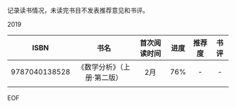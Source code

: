 记录读书情况，未读完书目不发表推荐意见和书评。

2019

|     ISBN      |            书名             | 首次阅读时间 | 进度 | 推荐度 | 书评 |
| :-----------: | :-------------------------: | :----------: | :--: | :----: | :--: |
| 9787040138528 | 《数学分析》（上册·第二版） |     2月      | 76%  |   -    |  -   |
|               |                             |              |      |        |      |



EOF
